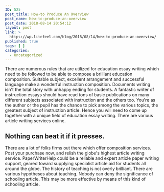 ```yaml
---
ID: 525
post_title: How-to Produce An Overview
post_name: how-to-produce-an-overview
post_date: 2018-08-14 20:54:12
layout: post
link: >
  https://wp.litefeel.com/blog/2018/08/14/how-to-produce-an-overview/
published: true
tags: [ ]
categories:
  - Uncategorized
---
```

<p>There are numerous rules that are utilized for education essay writing which need to be followed to be able to compose a brilliant education composition. Suitable subject, excellent arrangement and successful language make a wonderful instruction composition. Documents writing isn't the total story with unhappy ending for students. A fantastic writer of instruction essays should have read tons of basic publications on many different subjects associated with instruction and the others too. You're as the author or the pupil has the chance to pick among the various topics, the greatest subject of instruction article. Hence you will need to come up together with a unique field of education essay writing. There are various article writing services online.</p> <h2>Nothing can beat it if it presses.</h2><p>There are a lot of folks firms out there which offer composition services. Post your purchase now, and relish the globe's highest article writing service. PaperWriterHelp could be a reliable and expert article paper writing support, geared toward supplying specialist article aid for students all around the globe. The history of teaching is not overly brilliant. There are various hypotheses about teaching. Nobody can deny the significance of schooling article. This may be more effective by means of this kind of schooling article.</p>